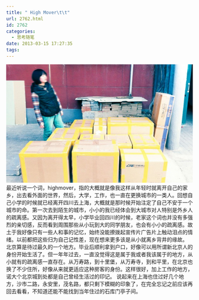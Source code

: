 ```yaml
---
title: " High Mover\t\t"
url: 2762.html
id: 2762
categories:
  - 思考随笔
date: 2013-03-15 17:27:35
tags:
---
```


![](../../images//2013/03/highmover-600x381.jpg "highmover") 最近听说一个词，highmover，指的大概就是像我这样从年轻时就离开自己的家乡，出去看外面的世界，然后，大学，工作，也一直在更换城市的一类人。回想自己小学的时候就已经离开四川去上海，大概就是那时候开始注定了自己不安于一个城市的命。第一次去到陌生的城市，小小的我已经体会到大城市对人特别是外乡人的疏离感。又因为离开得太早，小学毕业回四川的时候，老家这个词也并没有多强烈的亲切感，反而看到周围那些从小玩到大的同学朋友，也会有小小的疏离感。故土于我好像只有一些人和事的记忆，始终没能撩拨起宣传片广告片上触动泪点的情绪。以前都把这些归为自己记性差，现在想来更多该是从小就离乡背井的缘故。 北京算是待过最久的一个地方。毕业后顺利拿到户口，好像可以用所谓新北京人的身份开始生活了。但一年年过去，一直没觉得这是属于我或者我该属于的地方，从小就有的疏离感一直存在。从万寿路，到十里堡，从万寿寺，到和平里，在北京也换了不少住所，好像从来就更适应这种房客的身份。这样很好，加上工作的地方，诺大个北京城到处都是自己曾经生活过的印记。 说起来在上海也住过好几个地方，沙市二路，永安里，茂名路，都只剩下模糊的印象了，在完全忘记之前应该再回去看看，不知道还能不能找到当年住过的石库门亭子间。